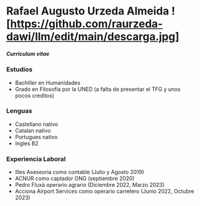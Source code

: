 # __Rafael Augusto Urzeda Almeida__                                         ![https://github.com/raurzeda-dawi/llm/edit/main/descarga.jpg]
##### Curriculum vitae


### Estudios
+ Bachiller en Humanidades
+ Grado en Filosofía por la UNED (a falta de presentar el TFG y unos pocos creditos)

### Lenguas
+ Castellano nativo
+ Catalan nativo
+ Portugues nativo
+ Ingles B2

### Experiencia Laboral
+ Illes Aseseoria como contable (Julio y Agosto 2019)
+ ACNUR como captador ONG (septiembre 2020)
+ Pedro Fluxà operario agrario (Diciembre 2022, Marzo 2023)
+ Acciona Airport Services como operario carretero (Junio 2022, Octubre 2023)
 
